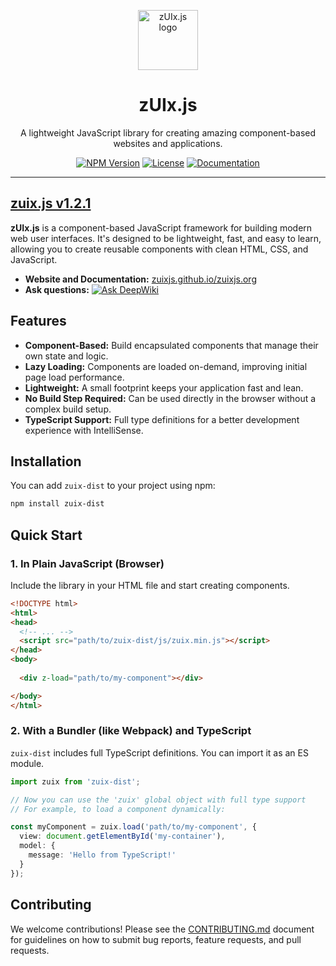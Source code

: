 <p align="center">
    <a href="https://zuixjs.github.io/zuixjs.org" target="_blank" rel="noopener noreferrer">
        <img width="96" src="https://zuixjs.github.io/zuix/images/zuix-logo.svg" alt="zUIx.js logo">
    </a>
</p>

<h1 align="center">zUIx.js</h1>

<p align="center">
  A lightweight JavaScript library for creating amazing component-based websites and applications.
</p>

<p align="center">
  <a href="https://www.npmjs.com/package/zuix-dist"><img src="https://img.shields.io/npm/v/zuix-dist.svg" alt="NPM Version"></a>
  <a href="https://github.com/zuixjs/zuix/blob/master/LICENSE.TXT"><img src="https://img.shields.io/npm/l/zuix-dist.svg" alt="License"></a>
  <a href="https://zuixjs.github.io/zuixjs.org"><img src="https://img.shields.io/badge/docs-website-green.svg" alt="Documentation"></a>
</p>

---

## [zuix.js v1.2.1](https://zuixjs.github.io/zuixjs.org)

**zUIx.js** is a component-based JavaScript framework for building modern web user interfaces. It's designed to be lightweight, fast, and easy to learn, allowing you to create reusable components with clean HTML, CSS, and JavaScript.

- **Website and Documentation:** [zuixjs.github.io/zuixjs.org](https://zuixjs.github.io/zuixjs.org)
- **Ask questions:** [![Ask DeepWiki](https://deepwiki.com/badge.svg)](https://deepwiki.com/zuixjs/zuix)

## Features

- **Component-Based:** Build encapsulated components that manage their own state and logic.
- **Lazy Loading:** Components are loaded on-demand, improving initial page load performance.
- **Lightweight:** A small footprint keeps your application fast and lean.
- **No Build Step Required:** Can be used directly in the browser without a complex build setup.
- **TypeScript Support:** Full type definitions for a better development experience with IntelliSense.

## Installation

You can add `zuix-dist` to your project using npm:

```bash
npm install zuix-dist
```

## Quick Start

### 1. In Plain JavaScript (Browser)

Include the library in your HTML file and start creating components.

```html
<!DOCTYPE html>
<html>
<head>
  <!-- ... -->
  <script src="path/to/zuix-dist/js/zuix.min.js"></script>
</head>
<body>
  
  <div z-load="path/to/my-component"></div>

</body>
</html>
```

### 2. With a Bundler (like Webpack) and TypeScript

`zuix-dist` includes full TypeScript definitions. You can import it as an ES module.

```typescript
import zuix from 'zuix-dist';

// Now you can use the 'zuix' global object with full type support
// For example, to load a component dynamically:

const myComponent = zuix.load('path/to/my-component', {
  view: document.getElementById('my-container'),
  model: {
    message: 'Hello from TypeScript!'
  }
});
```

## Contributing

We welcome contributions! Please see the [CONTRIBUTING.md](https://github.com/zuixjs/zuix/blob/master/CONTRIBUTING.md#contributing) document
for guidelines on how to submit bug reports, feature requests, and pull requests.

```

